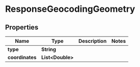 
# ResponseGeocodingGeometry

## Properties
Name | Type | Description | Notes
------------ | ------------- | ------------- | -------------
**type** | **String** |  | 
**coordinates** | **List&lt;Double&gt;** |  | 



